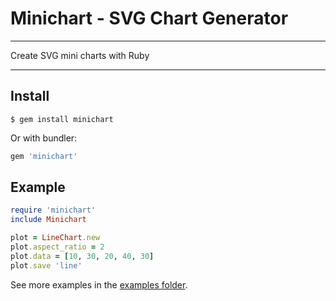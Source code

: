 Minichart - SVG Chart Generator
==================================================


---

Create SVG mini charts with Ruby

---

Install
--------------------------------------------------

```
$ gem install minichart
```

Or with bundler:

```ruby
gem 'minichart'
```

Example
--------------------------------------------------

```ruby
require 'minichart'
include Minichart

plot = LineChart.new
plot.aspect_ratio = 2
plot.data = [10, 30, 20, 40, 30]
plot.save 'line'
```

See more examples in the [examples folder][1].


[1]: https://github.com/DannyBen/minichart/tree/master/examples#examples
